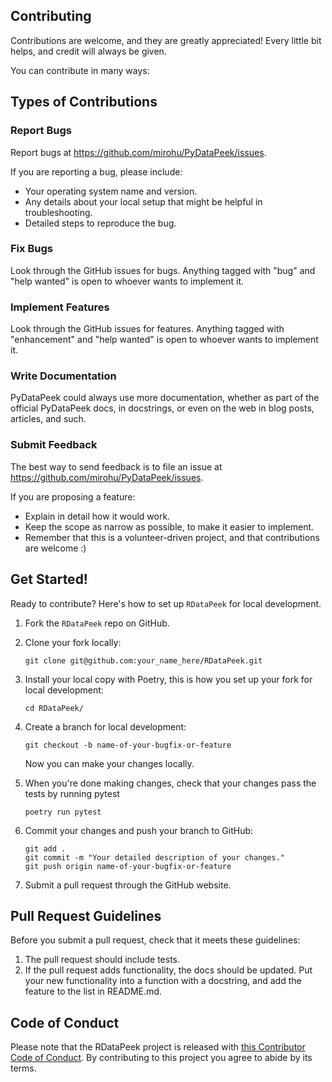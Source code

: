 
## Contributing

Contributions are welcome, and they are greatly appreciated! Every little bit
helps, and credit will always be given.

You can contribute in many ways:

## Types of Contributions


### Report Bugs

Report bugs at https://github.com/mirohu/PyDataPeek/issues.

If you are reporting a bug, please include:

* Your operating system name and version.
* Any details about your local setup that might be helpful in troubleshooting.
* Detailed steps to reproduce the bug.

### Fix Bugs

Look through the GitHub issues for bugs. Anything tagged with "bug" and "help
wanted" is open to whoever wants to implement it.

### Implement Features

Look through the GitHub issues for features. Anything tagged with "enhancement"
and "help wanted" is open to whoever wants to implement it.

### Write Documentation

PyDataPeek could always use more documentation, whether as part of the
official PyDataPeek docs, in docstrings, or even on the web in blog posts,
articles, and such.

### Submit Feedback

The best way to send feedback is to file an issue at https://github.com/mirohu/PyDataPeek/issues.

If you are proposing a feature:

* Explain in detail how it would work.
* Keep the scope as narrow as possible, to make it easier to implement.
* Remember that this is a volunteer-driven project, and that contributions
  are welcome :)

## Get Started!

Ready to contribute? Here's how to set up `RDataPeek` for local development.

1. Fork the `RDataPeek` repo on GitHub.

2. Clone your fork locally:

	```
	git clone git@github.com:your_name_here/RDataPeek.git
	```

3. Install your local copy with Poetry, this is how you set up your fork for local development:

	```
	cd RDataPeek/
	```

4. Create a branch for local development:

	```
	git checkout -b name-of-your-bugfix-or-feature
	```

   	Now you can make your changes locally.

5. When you're done making changes, check that your changes pass the tests by running pytest

	```
	poetry run pytest
	```

6. Commit your changes and push your branch to GitHub:

	```
	git add .
	git commit -m "Your detailed description of your changes."
	git push origin name-of-your-bugfix-or-feature
	```

7. Submit a pull request through the GitHub website.

## Pull Request Guidelines

Before you submit a pull request, check that it meets these guidelines:

1. The pull request should include tests.
2. If the pull request adds functionality, the docs should be updated. Put
   your new functionality into a function with a docstring, and add the
   feature to the list in README.md.


## Code of Conduct

Please note that the RDataPeek project is released with [this Contributor Code of Conduct](CONDUCT.md). By contributing to this project you agree to abide by its terms.
